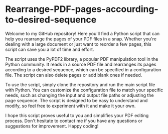 # Rearrange-PDF-pages-accourding-to-desired-sequence

Welcome to my GitHub repository! Here you'll find a Python script that can help you rearrange the pages of your PDF files in a snap. Whether you're dealing with a large document or just want to reorder a few pages, this script can save you a lot of time and effort.

The script uses the PyPDF2 library, a popular PDF manipulation tool in the Python community. It reads in a source PDF file and rearranges its pages according to a desired sequence, which can be specified in a configuration file. The script can also delete pages or add blank ones if needed.

To use the script, simply clone the repository and run the main script file with Python. You can customize the configuration file to match your specific needs, such as changing the input and output file paths or adjusting the page sequence. The script is designed to be easy to understand and modify, so feel free to experiment with it and make it your own.

I hope this script proves useful to you and simplifies your PDF editing process. Don't hesitate to contact me if you have any questions or suggestions for improvement. Happy coding!
